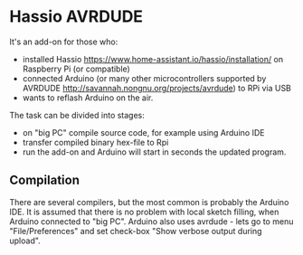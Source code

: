 # Hassio AVRDUDE

It's an add-on for those who:
* installed Hassio https://www.home-assistant.io/hassio/installation/ on Raspberry Pi (or compatible)
* connected Arduino (or many other microcontrollers supported by AVRDUDE http://savannah.nongnu.org/projects/avrdude) to RPi via USB
* wants to reflash Arduino on the air.

The task can be divided into stages:
* on "big PC" compile source code, for example using Arduino IDE
* transfer compiled binary hex-file to Rpi
* run the add-on and Arduino will start in seconds the updated program.

## Compilation
There are several compilers, but the most common is probably the Arduino IDE. It is assumed that there is no problem with local sketch filling, when Arduino connected to "big PC". Arduino also uses avrdude - lets go to menu "File/Preferences" and set check-box "Show verbose output during upload". 
